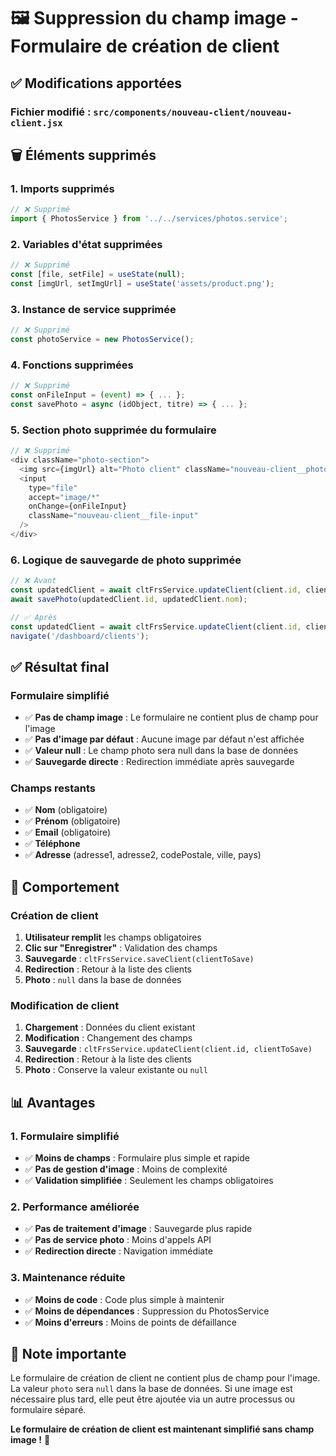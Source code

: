 # 🖼️ Suppression du champ image - Formulaire de création de client

## ✅ **Modifications apportées**

### **Fichier modifié : `src/components/nouveau-client/nouveau-client.jsx`**

## 🗑️ **Éléments supprimés**

### **1. Imports supprimés**
```javascript
// ❌ Supprimé
import { PhotosService } from '../../services/photos.service';
```

### **2. Variables d'état supprimées**
```javascript
// ❌ Supprimé
const [file, setFile] = useState(null);
const [imgUrl, setImgUrl] = useState('assets/product.png');
```

### **3. Instance de service supprimée**
```javascript
// ❌ Supprimé
const photoService = new PhotosService();
```

### **4. Fonctions supprimées**
```javascript
// ❌ Supprimé
const onFileInput = (event) => { ... };
const savePhoto = async (idObject, titre) => { ... };
```

### **5. Section photo supprimée du formulaire**
```javascript
// ❌ Supprimé
<div className="photo-section">
  <img src={imgUrl} alt="Photo client" className="nouveau-client__photo" />
  <input
    type="file"
    accept="image/*"
    onChange={onFileInput}
    className="nouveau-client__file-input"
  />
</div>
```

### **6. Logique de sauvegarde de photo supprimée**
```javascript
// ❌ Avant
const updatedClient = await cltFrsService.updateClient(client.id, clientToSave);
await savePhoto(updatedClient.id, updatedClient.nom);

// ✅ Après
const updatedClient = await cltFrsService.updateClient(client.id, clientToSave);
navigate('/dashboard/clients');
```

## ✅ **Résultat final**

### **Formulaire simplifié**
- ✅ **Pas de champ image** : Le formulaire ne contient plus de champ pour l'image
- ✅ **Pas d'image par défaut** : Aucune image par défaut n'est affichée
- ✅ **Valeur null** : Le champ photo sera null dans la base de données
- ✅ **Sauvegarde directe** : Redirection immédiate après sauvegarde

### **Champs restants**
- ✅ **Nom** (obligatoire)
- ✅ **Prénom** (obligatoire)
- ✅ **Email** (obligatoire)
- ✅ **Téléphone**
- ✅ **Adresse** (adresse1, adresse2, codePostale, ville, pays)

## 🔧 **Comportement**

### **Création de client**
1. **Utilisateur remplit** les champs obligatoires
2. **Clic sur "Enregistrer"** : Validation des champs
3. **Sauvegarde** : `cltFrsService.saveClient(clientToSave)`
4. **Redirection** : Retour à la liste des clients
5. **Photo** : `null` dans la base de données

### **Modification de client**
1. **Chargement** : Données du client existant
2. **Modification** : Changement des champs
3. **Sauvegarde** : `cltFrsService.updateClient(client.id, clientToSave)`
4. **Redirection** : Retour à la liste des clients
5. **Photo** : Conserve la valeur existante ou `null`

## 📊 **Avantages**

### **1. Formulaire simplifié**
- ✅ **Moins de champs** : Formulaire plus simple et rapide
- ✅ **Pas de gestion d'image** : Moins de complexité
- ✅ **Validation simplifiée** : Seulement les champs obligatoires

### **2. Performance améliorée**
- ✅ **Pas de traitement d'image** : Sauvegarde plus rapide
- ✅ **Pas de service photo** : Moins d'appels API
- ✅ **Redirection directe** : Navigation immédiate

### **3. Maintenance réduite**
- ✅ **Moins de code** : Code plus simple à maintenir
- ✅ **Moins de dépendances** : Suppression du PhotosService
- ✅ **Moins d'erreurs** : Moins de points de défaillance

## 📝 **Note importante**

Le formulaire de création de client ne contient plus de champ pour l'image. La valeur `photo` sera `null` dans la base de données. Si une image est nécessaire plus tard, elle peut être ajoutée via un autre processus ou formulaire séparé.

**Le formulaire de création de client est maintenant simplifié sans champ image !** 🚀
